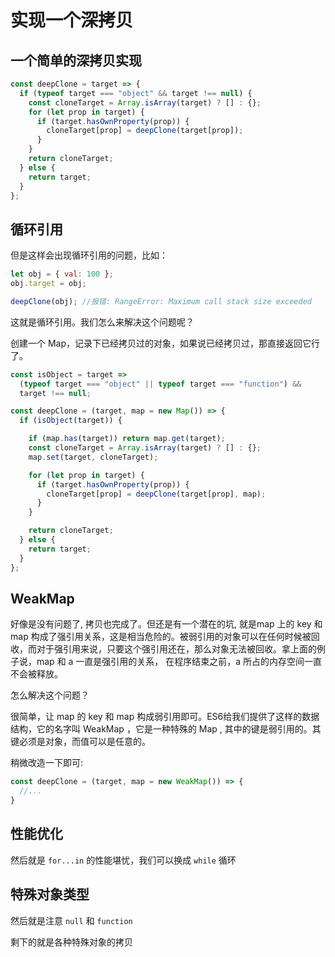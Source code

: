 # 实现一个深拷贝

## 一个简单的深拷贝实现

```js
const deepClone = target => {
  if (typeof target === "object" && target !== null) {
    const cloneTarget = Array.isArray(target) ? [] : {};
    for (let prop in target) {
      if (target.hasOwnProperty(prop)) {
        cloneTarget[prop] = deepClone(target[prop]);
      }
    }
    return cloneTarget;
  } else {
    return target;
  }
};
```

## 循环引用

但是这样会出现循环引用的问题，比如：

```js
let obj = { val: 100 };
obj.target = obj;

deepClone(obj); //报错: RangeError: Maximum call stack size exceeded
```

这就是循环引用。我们怎么来解决这个问题呢？

创建一个 Map，记录下已经拷贝过的对象，如果说已经拷贝过，那直接返回它行了。

```js
const isObject = target =>
  (typeof target === "object" || typeof target === "function") &&
  target !== null;

const deepClone = (target, map = new Map()) => {
  if (isObject(target)) {

    if (map.has(target)) return map.get(target);
    const cloneTarget = Array.isArray(target) ? [] : {};
    map.set(target, cloneTarget);

    for (let prop in target) {
      if (target.hasOwnProperty(prop)) {
        cloneTarget[prop] = deepClone(target[prop], map);
      }
    }

    return cloneTarget;
  } else {
    return target;
  }
};
```

## WeakMap

好像是没有问题了, 拷贝也完成了。但还是有一个潜在的坑, 就是map 上的 key 和 map 构成了强引用关系，这是相当危险的。被弱引用的对象可以在任何时候被回收，而对于强引用来说，只要这个强引用还在，那么对象无法被回收。拿上面的例子说，map 和 a 一直是强引用的关系， 在程序结束之前，a 所占的内存空间一直不会被释放。

怎么解决这个问题？

很简单，让 map 的 key 和 map 构成弱引用即可。ES6给我们提供了这样的数据结构，它的名字叫 WeakMap ，它是一种特殊的 Map , 其中的键是弱引用的。其键必须是对象，而值可以是任意的。

稍微改造一下即可:

```js
const deepClone = (target, map = new WeakMap()) => {
  //...
}
```

## 性能优化

然后就是 `for...in` 的性能堪忧，我们可以换成 `while` 循环

## 特殊对象类型

然后就是注意 `null` 和 `function`

剩下的就是各种特殊对象的拷贝